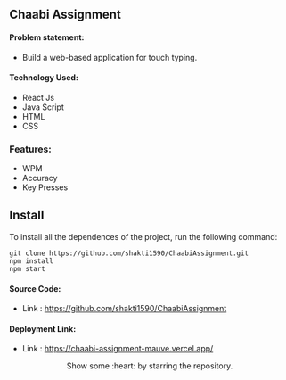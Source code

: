 ## Chaabi Assignment

#### Problem statement:
 - Build a web-based application for touch typing.

#### Technology Used:
 - React Js
 - Java Script
 - HTML
 - CSS

### Features:
- WPM
- Accuracy
- Key Presses

 ## Install

To install all the dependences of the project, run the following command:

    git clone https://github.com/shakti1590/ChaabiAssignment.git
    npm install
    npm start


#### Source Code:
 - Link : https://github.com/shakti1590/ChaabiAssignment


#### Deployment Link:
 - Link : https://chaabi-assignment-mauve.vercel.app/



<p align="center">
  Show some :heart: by starring the repository.
</p>
